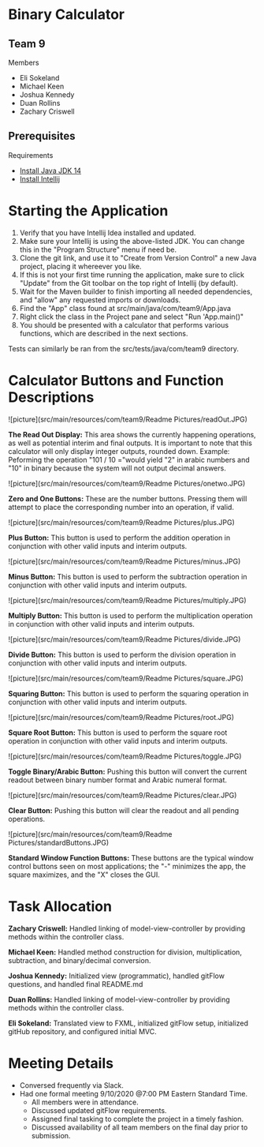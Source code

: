 # Binary Calculator
## Team 9
Members
- Eli Sokeland
- Michael Keen
- Joshua Kennedy
- Duan Rollins
- Zachary Criswell

## Prerequisites 
Requirements
- [Install Java JDK 14](https://www.oracle.com/java/technologies/javase-jdk14-downloads.html)
- [Install Intellij](https://www.jetbrains.com/idea/)

# Starting the Application
1. Verify that you have Intellij Idea installed and updated.
2. Make sure your Intellij is using the above-listed JDK.  You can change this in the "Program Structure" menu if need be.
3. Clone the git link, and use it to "Create from Version Control" a new Java project, placing it whereever you like.
4. If this is not your first time running the application, make sure to click "Update" from the Git toolbar on the top right of Intellij (by default).
5. Wait for the Maven builder to finish importing all needed dependencies, and "allow" any requested imports or downloads.
6. Find the "App" class found at src/main/java/com/team9/App.java
7. Right click the class in the Project pane and select "Run 'App.main()"
8. You should be presented with a calculator that performs various functions, which are described in the next sections.

Tests can similarly be ran from the src/tests/java/com/team9 directory.

# Calculator Buttons and Function Descriptions
![picture](src/main/resources/com/team9/Readme Pictures/readOut.JPG)

**The Read Out Display:**  This area shows the currently happening operations, as well as potential interim and final outputs.  It is important to note that this
calculator will only display integer outputs, rounded down.  Example:  Peforming the operation "101 / 10 ="would yield "2" in arabic numbers and 
"10" in binary because the system will not output decimal answers.

![picture](src/main/resources/com/team9/Readme Pictures/onetwo.JPG)

**Zero and One Buttons:**  These are the number buttons.  Pressing them will attempt to place the corresponding number into an operation, if valid.

![picture](src/main/resources/com/team9/Readme Pictures/plus.JPG)

**Plus Button:**  This button is used to perform the addition operation in conjunction with other valid inputs and interim outputs.

![picture](src/main/resources/com/team9/Readme Pictures/minus.JPG)

**Minus Button:**  This button is used to perform the subtraction operation in conjunction with other valid inputs and interim outputs.

![picture](src/main/resources/com/team9/Readme Pictures/multiply.JPG)

**Multiply Button:**  This button is used to perform the multiplication operation in conjunction with other valid inputs and interim outputs.

![picture](src/main/resources/com/team9/Readme Pictures/divide.JPG)

**Divide Button:**  This button is used to perform the division operation in conjunction with other valid inputs and interim outputs.

![picture](src/main/resources/com/team9/Readme Pictures/square.JPG)

**Squaring Button:**  This button is used to perform the squaring operation in conjunction with other valid inputs and interim outputs.

![picture](src/main/resources/com/team9/Readme Pictures/root.JPG)

**Square Root Button:**  This button is used to perform the square root operation in conjunction with other valid inputs and interim outputs.

![picture](src/main/resources/com/team9/Readme Pictures/toggle.JPG)

**Toggle Binary/Arabic Button:**  Pushing this button will convert the current readout between binary number format and Arabic numeral format.


![picture](src/main/resources/com/team9/Readme Pictures/clear.JPG)

**Clear Button:**  Pushing this button will clear the readout and all pending operations.

![picture](src/main/resources/com/team9/Readme Pictures/standardButtons.JPG)

**Standard Window Function Buttons:**  These buttons are the typical window control buttons seen on most applications; the "-" minimizes the app, the square maximizes, and the "X" closes the GUI.

# Task Allocation
**Zachary Criswell:**  Handled linking of model-view-controller by providing methods within the controller class.

**Michael Keen:**  Handled method construction for division, multiplication, subtraction, and binary/decimal conversion.

**Joshua Kennedy:**  Initialized view (programmatic), handled gitFlow questions, and handled final README.md

**Duan Rollins:**  Handled linking of model-view-controller by providing methods within the controller class.

**Eli Sokeland:**  Translated view to FXML, initialized gitFlow setup, initialized gitHub repository, and configured initial MVC.


# Meeting Details
- Conversed frequently via Slack.
- Had one formal meeting 9/10/2020 @7:00 PM Eastern Standard Time.
  - All members were in attendance.
  - Discussed updated gitFlow requirements.
  - Assigned final tasking to complete the project in a timely fashion.
  - Discussed availability of all team members on the final day prior to submission.
  
